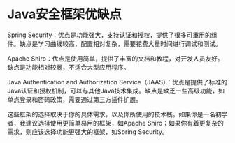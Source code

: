 # Java安全框架优缺点

Spring Security：优点是功能强大，支持认证和授权，提供了很多可重用的组件。缺点是学习曲线较高，配置相对复杂，需要花费大量时间进行调试和测试。

Apache Shiro：优点是使用简单，提供了丰富的文档和教程，对开发人员友好。缺点是功能相对较弱，不适合大型应用程序。

Java Authentication and Authorization Service（JAAS）：优点是提供了标准的Java认证和授权机制，可以与其他Java技术集成。缺点是缺乏一些高级功能，如单点登录和密码政策，需要通过第三方插件扩展。

这些框架的选择取决于你的具体需求，以及你所使用的技术栈。如果你是一名初学者，我建议选择使用更简单易用的框架，如Apache Shiro；如果你有着更复杂的需求，则应该选择功能更强大的框架，如Spring Security。

